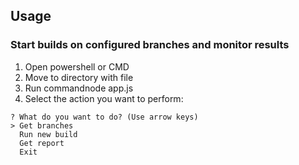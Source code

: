 ## Usage

### Start builds on configured branches and monitor results

1. Open powershell or CMD 
2. Move to directory with file
3. Run commandnode app.js
4. Select the action you want to perform:
```
? What do you want to do? (Use arrow keys)
> Get branches
  Run new build
  Get report
  Exit
```
